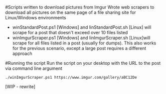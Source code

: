 #Scripts written to download pictures from Imgur
Wrote web scrapers to download all pictures on the same page of a file sharing site for Linux/Windows environments

* winStandardPost.ps1 [Windows] and linStandardPost.sh [Linux] will scrape for a post that doesn't exceed over 10 files listed
* winImgurScraper.ps1 [Windows] and linImgurScraper.sh [Linux]will scrape for all files listed in a post (usually for dumps). This also works for the previous scenario, except a large post requires a different approach

#Running the script
Run the script on your desktop with the URL to the post via command line argument

`./winImgurScraper.ps1 https://www.imgur.com/gallery/aBC12De`

[WIP - rewrite]
